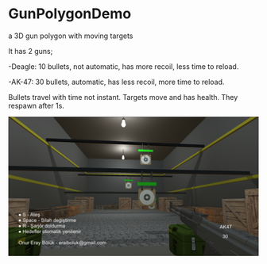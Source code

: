 # GunPolygonDemo
a 3D gun polygon with moving targets

It has 2 guns;

-Deagle: 10 bullets, not automatic, has more recoil, less time to reload.

-AK-47: 30 bullets, automatic, has less recoil, more time to reload.

Bullets travel with time not instant.
Targets move and has health. They respawn after 1s.

![alt text](https://github.com/eraiboluk/GunPolygonDemo/blob/main/Ekran%20g%C3%B6r%C3%BCnt%C3%BCs%C3%BC%202024-03-28%20232020.png)
